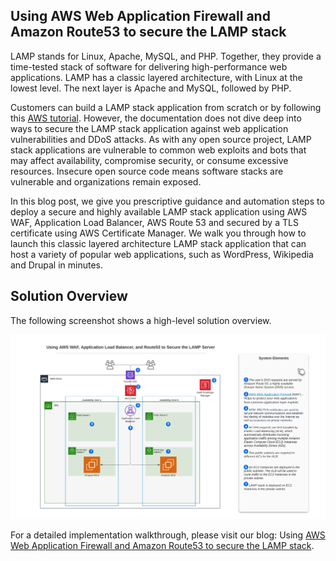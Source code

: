 ## **Using AWS Web Application Firewall and Amazon Route53 to secure the LAMP stack** 

LAMP stands for Linux, Apache, MySQL, and PHP.  Together, they provide a time-tested stack of software for delivering high-performance web applications. LAMP has a classic layered architecture, with Linux at the lowest level. The next layer is Apache and MySQL, followed by PHP.

Customers can build a LAMP stack application from scratch or by following this [AWS tutorial](https://docs.aws.amazon.com/AWSEC2/latest/UserGuide/install-LAMP.html). However, the documentation does not dive deep into ways to secure the LAMP stack application against web application vulnerabilities and DDoS attacks. As with any open source project, LAMP stack applications are vulnerable to common web exploits and bots that may affect availability, compromise security, or consume excessive resources. Insecure open source code means software stacks are vulnerable and organizations remain exposed.

In this blog post, we give you prescriptive guidance and automation steps to deploy a secure and highly available LAMP stack application using AWS WAF, Application Load Balancer, AWS Route 53 and secured by a TLS certificate using AWS Certificate Manager. We walk you through how to launch this classic layered architecture LAMP stack application that can host a variety of popular web applications, such as WordPress, Wikipedia and Drupal in minutes.

## Solution Overview

The following screenshot shows a high-level solution overview. 

![img](architecture.png)

For a detailed implementation walkthrough, please visit our blog: Using [AWS Web Application Firewall and Amazon Route53 to secure the LAMP stack](https://amazon.awsapps.com/workdocs/index.html#/document/1080b6287172d47efa47ab721c468fc7f2965ecc0478f9a11b661b276a4f3266). 
